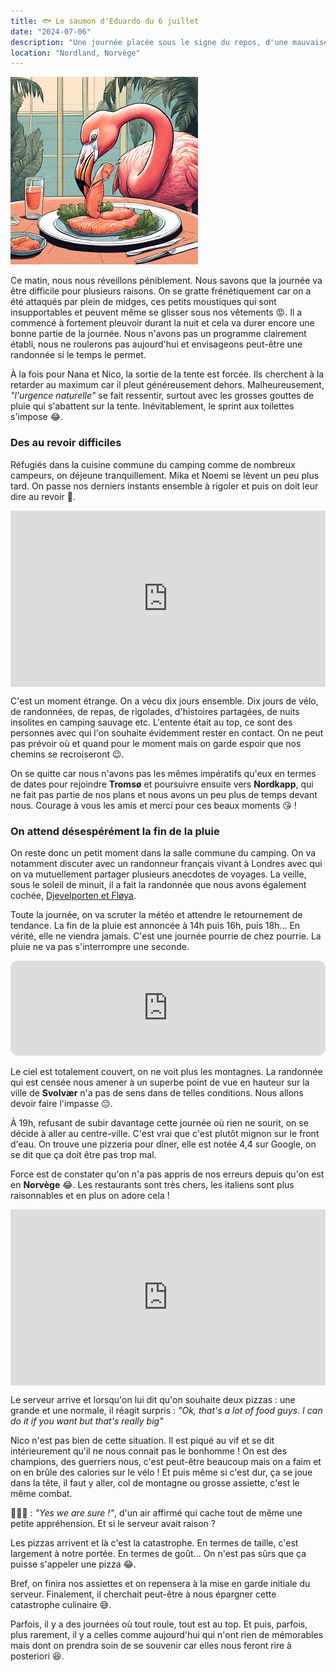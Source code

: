 ```yaml
---
title: 🐟 Le saumon d'Eduardo du 6 juillet
date: "2024-07-06"
description: "Une journée placée sous le signe du repos, d'une mauvaise météo et des au revoir à Svolvær."
location: "Nordland, Norvège"
---
```


![Saumon d'Eduardo](../saumon_eduardo.png)

Ce matin, nous nous réveillons péniblement. Nous savons que la journée va être difficile pour plusieurs raisons. On se gratte frénétiquement car on a été attaqués par plein de midges, ces petits moustiques qui sont insupportables et peuvent même se glisser sous nos vêtements 😡. Il a commencé à fortement pleuvoir durant la nuit et cela va durer encore une bonne partie de la journée. Nous n'avons pas un programme clairement établi, nous ne roulerons pas aujourd'hui et envisageons peut-être une randonnée si le temps le permet.

À la fois pour Nana et Nico, la sortie de la tente est forcée. Ils cherchent à la retarder au maximum car il pleut généreusement dehors. Malheureusement, _"l'urgence naturelle"_ se fait ressentir, surtout avec les grosses gouttes de pluie qui s'abattent sur la tente. Inévitablement, le sprint aux toilettes s'impose 😂.

### Des au revoir difficiles

Réfugiés dans la cuisine commune du camping comme de nombreux campeurs, on déjeune tranquillement. Mika et Noemi se lèvent un peu plus tard. On passe nos derniers instants ensemble à rigoler et puis on doit leur dire au revoir 🥹.

<div style="width: 100%; height: 0; position: relative; padding-bottom: 56%;"><iframe src="https://giphy.com/embed/9Y5BbDSkSTiY8" style="top: 0; left: 0; width: 100%; height: 100%; position: absolute; border: 0;" allowfullscreen scrolling="no" allow="encrypted-media;" class="giphy-embed"></iframe></div>

C'est un moment étrange. On a vécu dix jours ensemble. Dix jours de vélo, de randonnées, de repas, de rigolades, d'histoires partagées, de nuits insolites en camping sauvage etc. L'entente était au top, ce sont des personnes avec qui l'on souhaite évidemment rester en contact. On ne peut pas prévoir où et quand pour le moment mais on garde espoir que nos chemins se recroiseront 😉.

On se quitte car nous n'avons pas les mêmes impératifs qu'eux en termes de dates pour rejoindre **Tromsø** et poursuivre ensuite vers **Nordkapp**, qui ne fait pas partie de nos plans et nous avons un peu plus de temps devant nous. Courage à vous les amis et merci pour ces beaux moments 😘 !

### On attend désespérément la fin de la pluie

On reste donc un petit moment dans la salle commune du camping. On va notamment discuter avec un randonneur français vivant à Londres avec qui on va mutuellement partager plusieurs anecdotes de voyages. La veille, sous le soleil de minuit, il a fait la randonnée que nous avons également cochée, [Djevelporten et Fløya](<https://www.visitnorway.com/listings/hike-to-fl%C3%B8ya-and-djevelporten-(590-m)/225061/>).

Toute la journée, on va scruter la météo et attendre le retournement de tendance. La fin de la pluie est annoncée à 14h puis 16h, puis 18h... En vérité, elle ne viendra jamais. C'est une journée pourrie de chez pourrie. La pluie ne va pas s'interrompre une seconde.

<iframe style="border-radius:12px" src="https://open.spotify.com/embed/track/7q3qX7Ees3FZtRFJXWgPZs?utm_source=generator" width="100%" height="152" frameBorder="0" allow="autoplay; clipboard-write; encrypted-media; picture-in-picture" loading="lazy"></iframe>

Le ciel est totalement couvert, on ne voit plus les montagnes. La randonnée qui est censée nous amener à un superbe point de vue en hauteur sur la ville de **Svolvær** n'a pas de sens dans de telles conditions. Nous allons devoir faire l'impasse 😔.

À 19h, refusant de subir davantage cette journée où rien ne sourit, on se décide à aller au centre-ville. C'est vrai que c'est plutôt mignon sur le front d'eau. On trouve une pizzeria pour dîner, elle est notée 4,4 sur Google, on se dit que ça doit être pas trop mal.

Force est de constater qu'on n'a pas appris de nos erreurs depuis qu'on est en **Norvège** 😂. Les restaurants sont très chers, les italiens sont plus raisonnables et en plus on adore cela !

<div style="width: 100%; height: 0; position: relative; padding-bottom: 56%;"><iframe src="https://giphy.com/embed/u98zWbe3jgJoI" style="top: 0; left: 0; width: 100%; height: 100%; position: absolute; border: 0;" allowfullscreen scrolling="no" allow="encrypted-media;" class="giphy-embed"></iframe></div>

Le serveur arrive et lorsqu'on lui dit qu'on souhaite deux pizzas : une grande et une normale, il réagit surpris : _"Ok, that's a lot of food guys. I can do it if you want but that's really big"_

Nico n'est pas bien de cette situation. Il est piqué au vif et se dit intérieurement qu'il ne nous connait pas le bonhomme ! On est des champions, des guerriers nous, c'est peut-être beaucoup mais on a faim et on en brûle des calories sur le vélo ! Et puis même si c'est dur, ça se joue dans la tête, il faut y aller, col de montagne ou grosse assiette, c'est le même combat.

🤷🏼‍♂️ : _"Yes we are sure !"_, d'un air affirmé qui cache tout de même une petite appréhension. Et si le serveur avait raison ?

Les pizzas arrivent et là c'est la catastrophe. En termes de taille, c'est largement à notre portée. En termes de goût... On n'est pas sûrs que ça puisse s'appeler une pizza 😂.

Bref, on finira nos assiettes et on repensera à la mise en garde initiale du serveur. Finalement, il cherchait peut-être à nous épargner cette catastrophe culinaire 😅.

Parfois, il y a des journées où tout roule, tout est au top. Et puis, parfois, plus rarement, il y a celles comme aujourd'hui qui n'ont rien de mémorables mais dont on prendra soin de se souvenir car elles nous feront rire à posteriori 😆.
